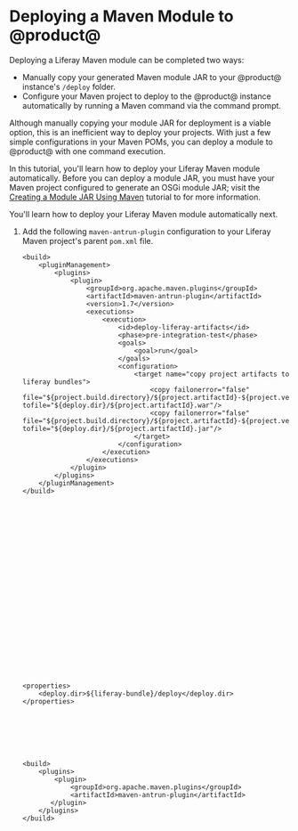# Deploying a Maven Module to @product@

Deploying a Liferay Maven module can be completed two ways:

- Manually copy your generated Maven module JAR to your @product@ instance's
  `/deploy` folder.
- Configure your Maven project to deploy to the @product@ instance automatically
  by running a Maven command via the command prompt.

Although manually copying your module JAR for deployment is a viable option,
this is an inefficient way to deploy your projects. With just a few simple
configurations in your Maven POMs, you can deploy a module to @product@ with one
command execution.

In this tutorial, you'll learn how to deploy your Liferay Maven module
automatically. Before you can deploy a module JAR, you must have your Maven
project configured to generate an OSGi module JAR; visit the
[Creating a Module JAR Using Maven](/develop/tutorials/-/knowledge_base/7-0/creating-a-module-jar-using-maven)
tutorial to for more information.

You'll learn how to deploy your Liferay Maven module automatically next.

1.  Add the following `maven-antrun-plugin` configuration to your Liferay Maven
    project's parent `pom.xml` file.

        <build>
            <pluginManagement>
                <plugins>
                    <plugin>
                        <groupId>org.apache.maven.plugins</groupId>
                        <artifactId>maven-antrun-plugin</artifactId>
                        <version>1.7</version>
                        <executions>
                            <execution>
                                <id>deploy-liferay-artifacts</id>
                                <phase>pre-integration-test</phase>
                                <goals>
                                    <goal>run</goal>
                                </goals>
                                <configuration>
                                    <target name="copy project artifacts to liferay bundles">
                                        <copy failonerror="false" file="${project.build.directory}/${project.artifactId}-${project.version}.war" tofile="${deploy.dir}/${project.artifactId}.war"/>
                                        <copy failonerror="false" file="${project.build.directory}/${project.artifactId}-${project.version}.jar" tofile="${deploy.dir}/${project.artifactId}.jar"/>
                                    </target>
                                </configuration>
                            </execution>
                        </executions>
                    </plugin>
                </plugins>
            </pluginManagement>
        </build>






















    

        <properties>
            <deploy.dir>${liferay-bundle}/deploy</deploy.dir>
        </properties>







        <build>
            <plugins>
                <plugin>
                    <groupId>org.apache.maven.plugins</groupId>
                    <artifactId>maven-antrun-plugin</artifactId>
               </plugin>
            </plugins>
        </build>
